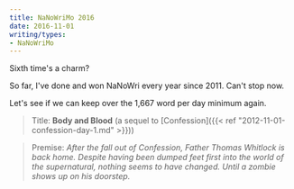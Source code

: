 ```yaml
---
title: NaNoWriMo 2016
date: 2016-11-01
writing/types:
- NaNoWriMo
---
```

Sixth time's a charm?

So far, I've done and won NaNoWri every year since 2011. Can't stop now.

Let's see if we can keep over the 1,667 word per day minimum again.

<!--more-->

> Title: **Body and Blood** (a sequel to [Confession]({{< ref "2012-11-01-confession-day-1.md" >}}))

> Premise: *After the fall out of Confession, Father Thomas Whitlock is back home. Despite having been dumped feet first into the world of the supernatural, nothing seems to have changed. Until a zombie shows up on his doorstep.*

